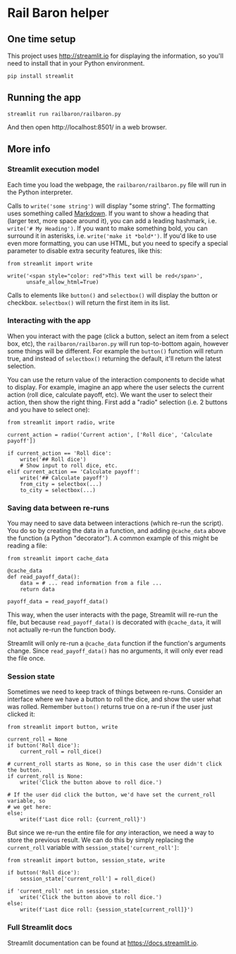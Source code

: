 # Rail Baron helper

## One time setup

This project uses http://streamlit.io for displaying the information, so you'll
need to install that in your Python environment.

```shell
pip install streamlit
```

## Running the app

```shell
streamlit run railbaron/railbaron.py
```

And then open http://localhost:8501/ in a web browser.

## More info

### Streamlit execution model

Each time you load the webpage, the `railbaron/railbaron.py` file will run in
the Python interpreter.

Calls to `write('some string')` will display "some string". The formatting uses
something called [Markdown](https://www.markdownguide.org/getting-started/). If
you want to show a heading that (larger text, more space around it), you can add
a leading hashmark, i.e. `write('# My Heading')`. If you want to make something
bold, you can surround it in asterisks, i.e. `write('make it *bold*')`. If you'd
like to use even more formatting, you can use HTML, but you need to specify a
special parameter to disable extra security features, like this:

```
from streamlit import write

write('<span style="color: red">This text will be red</span>',
      unsafe_allow_html=True)
```

Calls to elements like `button()` and `selectbox()` will display the button or
checkbox.  `selectbox()` will return the first item in its list.

### Interacting with the app

When you interact with the page (click a button, select an item from a select
box, etc), the `railbaron/railbaron.py` will run top-to-bottom again, however
some things will be different. For example the `button()` function will return
true, and instead of `selectbox()` returning the default, it'll return the
latest selection.

You can use the return value of the interaction components to decide what to
display. For example, imagine an app where the user selects the current action
(roll dice, calculate payoff, etc). We want the user to select their action,
then show the right thing. First add a "radio" selection (i.e. 2 buttons and you
have to select one):

```
from streamlit import radio, write

current_action = radio('Current action', ['Roll dice', 'Calculate payoff'])

if current_action == 'Roll dice':
    write('## Roll dice')
    # Show input to roll dice, etc.
elif current_action == 'Calculate payoff':
    write('## Calculate payoff')
    from_city = selectbox(...)
    to_city = selectbox(...)
```

### Saving data between re-runs

You may need to save data between interactions (which re-run the script). You
do so by creating the data in a function, and adding `@cache_data` above the
function (a Python "decorator"). A common example of this might be reading a
file:

```
from streamlit import cache_data

@cache_data
def read_payoff_data():
    data = # ... read information from a file ...
    return data

payoff_data = read_payoff_data()
```

This way, when the user interacts with the page, Streamlit will re-run the file,
but because `read_payoff_data()` is decorated with `@cache_data`, it will not
actually re-run the function body.

Streamlit will only re-run a `@cache_data` function if the function's arguments
change. Since `read_payoff_data()` has no arguments, it will only ever read the
file once.

### Session state

Sometimes we need to keep track of things between re-runs. Consider an interface
where we have a button to roll the dice, and show the user what was rolled.
Remember `button()` returns true on a re-run if the user just clicked it:

```
from streamlit import button, write

current_roll = None
if button('Roll dice'):
    current_roll = roll_dice()

# current_roll starts as None, so in this case the user didn't click the button.
if current_roll is None:
    write('Click the button above to roll dice.')

# If the user did click the button, we'd have set the current_roll variable, so
# we get here:
else:
    write(f'Last dice roll: {current_roll}')
```

But since we re-run the entire file for _any_ interaction, we need a way to
store the previous result. We can do this by simply replacing the `current_roll`
variable with `session_state['current_roll']`:

```
from streamlit import button, session_state, write

if button('Roll dice'):
    session_state['current_roll'] = roll_dice()

if 'current_roll' not in session_state:
    write('Click the button above to roll dice.')
else:
    write(f'Last dice roll: {session_state[current_roll]}')
```

### Full Streamlit docs

Streamlit documentation can be found at https://docs.streamlit.io.